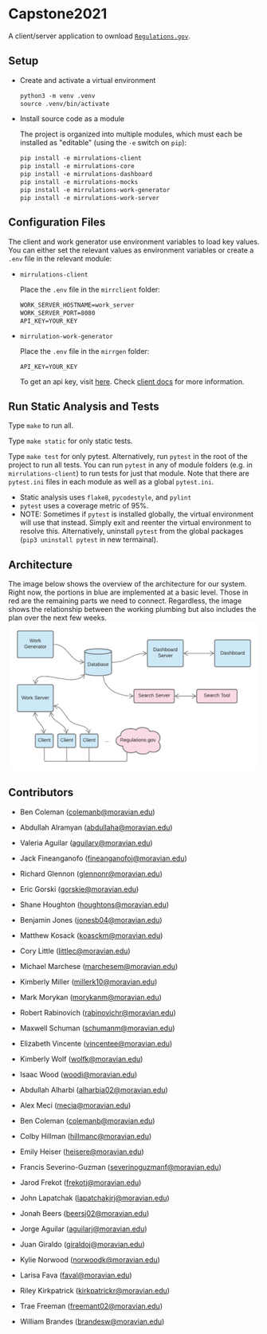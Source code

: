 # Capstone2021

A client/server application to ownload [`Regulations.gov`](https://www.regulations.gov/).

## Setup

* Create and activate a virtual environment

  ```
  python3 -m venv .venv
  source .venv/bin/activate
  ```

* Install source code as a module

  The project is organized into multiple modules, which must each be installed as "editable"
  (using the `-e` switch on `pip`):

  ```
  pip install -e mirrulations-client
  pip install -e mirrulations-core
  pip install -e mirrulations-dashboard
  pip install -e mirrulations-mocks
  pip install -e mirrulations-work-generator 
  pip install -e mirrulations-work-server
  ```

## Configuration Files

The client and work generator use environment variables to load key values.
You can either set the relevant values as environment variables or create 
a `.env` file in the relevant module:

* `mirrulations-client`
  
  Place the `.env` file in the `mirrclient` folder:
  
  ```
  WORK_SERVER_HOSTNAME=work_server
  WORK_SERVER_PORT=8080
  API_KEY=YOUR_KEY
  ```

* `mirrulation-work-generator`
  
  Place the `.env` file in the `mirrgen` folder:
  
  ```
  API_KEY=YOUR_KEY
  ```

  To get an api key, visit [here](https://open.gsa.gov/api/regulationsgov/). 
  Check [client docs](https://github.com/cs334s21/capstone2021/blob/main/docs/client.md) 
  for more information.
  
## Run Static Analysis and Tests

Type `make` to run all. 

Type `make static` for only static tests.

Type `make test` for only pytest.  Alternatively, run `pytest` in the root of
the project to run all tests.  You can run `pytest` in any of module folders
(e.g. in `mirrulations-client`) to run tests for just that module.  Note that
there are `pytest.ini` files in each module as well as a global `pytest.ini`.

* Static analysis uses `flake8`, `pycodestyle`, and `pylint`
* `pytest` uses a coverage metric of 95%.
* NOTE: Sometimes if `pytest` is installed globally, the virtual environment will use that instead. Simply exit and reenter the virtual environment to resolve this.
  Alternatively, uninstall `pytest` from the global packages (`pip3 uninstall pytest` in new termainal).

## Architecture
The image below shows the overview of the architecture for our system. Right now, the portions in blue are implemented at a basic level. Those in red are the remaining parts we need to connect. Regardless, the image shows the relationship between the working plumbing but also includes the plan over the next few weeks.
![Architecture](Architecture.png)

## Contributors
* Ben Coleman (colemanb@moravian.edu)
* Abdullah Alramyan (abdullaha@moravian.edu)
* Valeria Aguilar (aguilarv@moravian.edu)
* Jack Fineanganofo (fineanganofoj@moravian.edu)
* Richard Glennon (glennonr@moravian.edu)
* Eric Gorski (gorskie@moravian.edu)
* Shane Houghton (houghtons@moravian.edu)
* Benjamin Jones (jonesb04@moravian.edu)
* Matthew Kosack (koasckm@moravian.edu)
* Cory Little (littlec@moravian.edu)
* Michael Marchese (marchesem@moravian.edu)
* Kimberly Miller (millerk10@moravian.edu)
* Mark Morykan (morykanm@moravian.edu)
* Robert Rabinovich (rabinovichr@moravian.edu)
* Maxwell Schuman (schumanm@moravian.edu)
* Elizabeth Vincente (vincentee@moravian.edu)
* Kimberly Wolf (wolfk@moravian.edu)
* Isaac Wood (woodi@moravian.edu)

* Abdullah Alharbi (alharbia02@moravian.edu)
* Alex Meci (mecia@moravian.edu)
* Ben Coleman (colemanb@moravian.edu)
* Colby Hillman (hillmanc@moravian.edu)
* Emily Heiser (heisere@moravian.edu)
* Francis Severino-Guzman (severinoguzmanf@moravian.edu)
* Jarod Frekot (frekotj@moravian.edu)
* John Lapatchak (lapatchakjrj@moravian.edu)
* Jonah Beers (beersj02@moravian.edu)
* Jorge Aguilar (aguilarj@moravian.edu)
* Juan Giraldo (giraldoj@moravian.edu)
* Kylie Norwood (norwoodk@moravian.edu)
* Larisa Fava (faval@moravian.edu)
* Riley Kirkpatrick (kirkpatrickr@moravian.edu)
* Trae Freeman (freemant02@moravian.edu)
* William Brandes (brandesw@moravian.edu)
